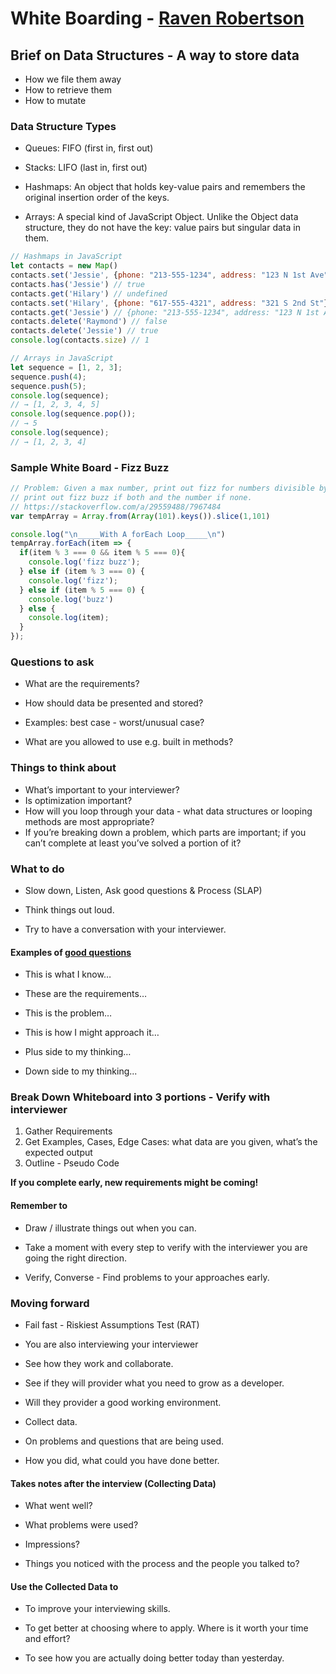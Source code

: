 # White Boarding - [Raven Robertson](https://www.linkedin.com/mwlite/in/raven-robertson "Raven Robertson LinkedIn")

## Brief on Data Structures  - A way to store data

- How we file them away
- How to retrieve them
- How to mutate

### Data Structure Types

- Queues: FIFO (first in, first out)

- Stacks: LIFO (last in, first out)

- Hashmaps: An object that holds key-value pairs and remembers the original insertion order of the keys.

- Arrays: A special kind of JavaScript Object. Unlike the Object data structure, they do not have the key: value pairs but singular data in them.

```JavaScript
// Hashmaps in JavaScript
let contacts = new Map()
contacts.set('Jessie', {phone: "213-555-1234", address: "123 N 1st Ave"})
contacts.has('Jessie') // true
contacts.get('Hilary') // undefined
contacts.set('Hilary', {phone: "617-555-4321", address: "321 S 2nd St"})
contacts.get('Jessie') // {phone: "213-555-1234", address: "123 N 1st Ave"}
contacts.delete('Raymond') // false
contacts.delete('Jessie') // true
console.log(contacts.size) // 1
```

```JavaScript
// Arrays in JavaScript
let sequence = [1, 2, 3];
sequence.push(4);
sequence.push(5);
console.log(sequence);
// → [1, 2, 3, 4, 5]
console.log(sequence.pop());
// → 5
console.log(sequence);
// → [1, 2, 3, 4]
```

### Sample White Board - Fizz Buzz

```JavaScript
// Problem: Given a max number, print out fizz for numbers divisible by 3 and buzz for numbers divisible by 5, 
// print out fizz buzz if both and the number if none.
// https://stackoverflow.com/a/29559488/7967484
var tempArray = Array.from(Array(101).keys()).slice(1,101)

console.log("\n_____With A forEach Loop_____\n")
tempArray.forEach(item => {
  if(item % 3 === 0 && item % 5 === 0){
    console.log('fizz buzz');
  } else if (item % 3 === 0) {
    console.log('fizz');
  } else if (item % 5 === 0) {
    console.log('buzz')
  } else {
    console.log(item);
  }
});
```

### Questions to ask

- What are the requirements?

- How should data be presented and stored?

- Examples: best case - worst/unusual case?

- What are you allowed to use e.g. built in methods?

### Things to think about

- What’s important to your interviewer?
- Is optimization important?
- How will you loop through your data - what data structures or looping methods are most appropriate?
- If you’re breaking down a problem, which parts are important; if you can’t complete at least you’ve solved a portion of it?

### What to do

- Slow down, Listen, Ask good questions & Process (SLAP)

- Think things out loud.

- Try to have a conversation with your interviewer.

#### Examples of [good questions](https://github.com/nourimeals/documents/blob/master/Getting-Started/how_to_ask_questions.md "How to Ask Good Questions")

- This is what I know…

- These are the requirements…

- This is the problem…

- This is how I might approach it…

- Plus side to my thinking…

- Down side to my thinking...

### Break Down Whiteboard into 3 portions - Verify with interviewer

1. Gather Requirements
2. Get Examples, Cases, Edge Cases: what data are you given, what’s the expected output
3. Outline - Pseudo Code

<b>If you complete early, new requirements might be coming!</b>

#### Remember to

- Draw / illustrate things out when you can.

- Take a moment with every step to verify with the interviewer you are going the right direction.

- Verify, Converse - Find problems to your approaches early.

### Moving forward

- Fail fast - Riskiest Assumptions Test (RAT)

- You are also interviewing your interviewer

- See how they work and collaborate.

- See if they will provider what you need to grow as a developer.

- Will they provider a good working environment.

- Collect data.

- On problems and questions that are being used.

- How you did, what could you have done better.

#### Takes notes after the interview (Collecting Data)

- What went well?

- What problems were used?

- Impressions?

- Things you noticed with the process and the people you talked to?

#### Use the Collected Data to

- To improve your interviewing skills.

- To get better at choosing where to apply. Where is it worth your time and effort?

- To see how you are actually doing better today than yesterday.
